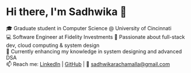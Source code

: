 # Hi there, I'm Sadhwika 👋

🎓 Graduate student in Computer Science @ University of Cincinnati  
💻 Software Engineer at Fidelity Investments
🚀 Passionate about full-stack dev, cloud computing & system design  
🌱 Currently enhancing my knowledge in system designing and advanced DSA  
📫 Reach me: [LinkedIn](https://www.linkedin.com/in/sadhwika-rachamalla/) | [GitHub](https://github.com/yourusername) | 📧 sadhwikarachamalla@gmail.com



